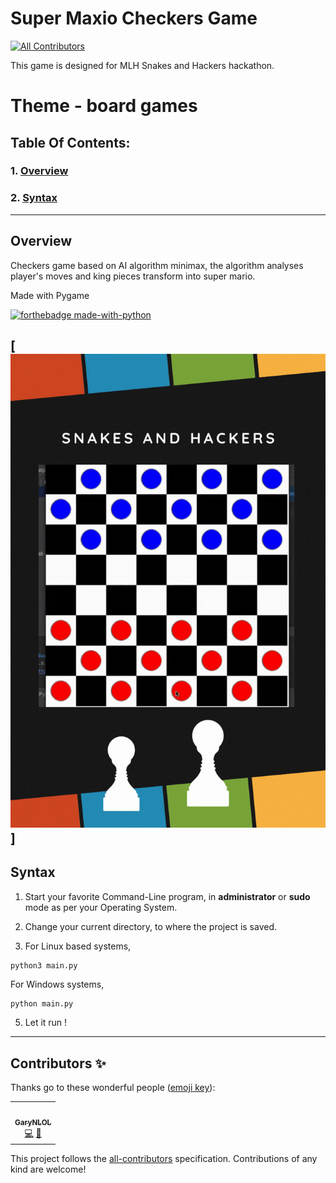 # **Super Maxio Checkers Game**
<!-- ALL-CONTRIBUTORS-BADGE:START - Do not remove or modify this section -->
[![All Contributors](https://img.shields.io/badge/all_contributors-1-orange.svg?style=flat-square)](#contributors-)
<!-- ALL-CONTRIBUTORS-BADGE:END -->
This game is designed for MLH Snakes and Hackers hackathon.
# Theme - board games

## Table Of Contents:

### 1.  [Overview](#overview)
### 2.  [Syntax](#syntax)

---

## Overview

Checkers game based on AI algorithm minimax, the algorithm analyses player's moves and king pieces transform into super mario.

Made with Pygame

[![forthebadge made-with-python](http://ForTheBadge.com/images/badges/made-with-python.svg)](https://www.python.org/)

[![checkers](assets/supermaxio.gif)]
---


## Syntax

1. Start your favorite Command-Line program, in **administrator** or **sudo** mode as per your Operating System.

2. Change your current directory, to where the project is saved.

3. For Linux based systems,

```bash
python3 main.py 
```

   For Windows systems,

```shell
python main.py 
```

5. Let it run !

---





## Contributors ✨

Thanks go to these wonderful people ([emoji key](https://allcontributors.org/docs/en/emoji-key)):

<!-- ALL-CONTRIBUTORS-LIST:START - Do not remove or modify this section -->
<!-- prettier-ignore-start -->
<!-- markdownlint-disable -->
<table>
  <tr>
    <td align="center"><a href="https://github.com/GaryNLOL"><img src="https://avatars.githubusercontent.com/u/46727048?v=4?s=100" width="100px;" alt=""/><br /><sub><b>GaryNLOL</b></sub></a><br /><a href="https://github.com/starlightknown/SuperMaxioCheckers_snakes-hackers/commits?author=GaryNLOL" title="Code">💻</a> <a href="https://github.com/starlightknown/SuperMaxioCheckers_snakes-hackers/issues?q=author%3AGaryNLOL" title="Bug reports">🐛</a></td>
  </tr>
</table>

<!-- markdownlint-restore -->
<!-- prettier-ignore-end -->

<!-- ALL-CONTRIBUTORS-LIST:END -->

This project follows the [all-contributors](https://github.com/all-contributors/all-contributors) specification. Contributions of any kind are welcome!
